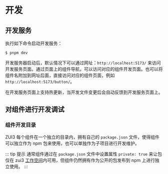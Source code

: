 # 开发

## 开发服务

执行如下命令启动开发服务：

```shell
$ pnpm dev
```

开发服务器启动后，默认情况下可以通过网址：`http://localhost:5173/` 来访问开发服务页面。通过页面上的组件导航，可以访问对应的组件开发页面。也可以将组件名附加到网址后面，直接访问对应的组件页面，例如 `http://localhost:5173/button/`。

在开发服务页面上支持热更新，当开发文件变更后会自动反馈到开发服务页面上。

## 对组件进行开发调试

### 组件开发目录

ZUI3 每个组件在一个独立的目录内，拥有自己的 `package.json` 文件，使得组件可以独立作为 npm 包来使用，也可以单独作为子项目进行开发维护。

::: tip 提示
通常组件通过在 `package.json` 文件中设置属性 `private: true` 来让包仅在 zui3 [工作空间](https://pnpm.io/zh/workspaces)内可用，但组件仍然拥有作为公开的包发布到 npm 上进行独立使用。
:::
